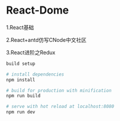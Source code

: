 # React-Dome

1.React基础

2.React+antd仿写CNode中文社区

3.React进阶之Redux


``` bash
build setup

# install dependencies
npm install

# build for production with minification
npm run build

# serve with hot reload at localhost:8080
npm run dev

